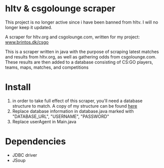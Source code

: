 # hltv & csgolounge scraper
This project is no longer active since i have been banned from hltv. I will no longer keep it updated.




A scraper for hltv.org and csgolounge.com, written for my project: www.brintos.dk/csgo



This is a scraper written in java with the purpose of scraping latest matches and results from hltv.org, 
as well as gathering odds from csgolounge.com. These results are then added to a database consisting of CS:GO players, teams, maps,
matches, and competitions




# Install
1. in order to take full effect of this scraper, you'll need a database structure to match. A copy of my structure can be found [here](http://brintos.dk/csgo/database_structure.pdf)
2. Replace database information in database.java marked with "DATABASE_URL", "USERNAME", "PASSWORD"
3. Replace userAgent in Main.java

# Dependencies
- JDBC driver
- JSoup
